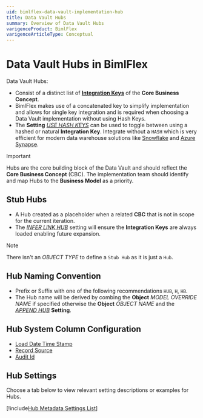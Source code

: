 ```yaml
---
uid: bimlflex-data-vault-implementation-hub
title: Data Vault Hubs
summary: Overview of Data Vault Hubs
varigenceProduct: BimlFlex
varigenceArticleType: Conceptual
---
```

# Data Vault Hubs in BimlFlex

Data Vault Hubs:

* Consist of a distinct list of [**Integration Keys**](#integration-key-business-key) of the **Core Business Concept**.
* BimlFlex makes use of a concatenated key to simplify implementation and allows for single key integration and is required when choosing a Data Vault implementation without using Hash Keys.
* The **Setting** [*USE HASH KEYS*](xref:bimlflex-metadata-settings#accelerator-data-vault) can be used to toggle between using a hashed or natural **Integration Key**.
  Integrate without a `HASH` which is very efficient for modern data warehouse solutions like [Snowflake](https://www.snowflake.com/) and [Azure Synapse](https://azure.microsoft.com/en-us/services/synapse-analytics/).

> [!IMPORTANT]
> Hubs are the core building block of the Data Vault and should reflect the **Core Business Concept** (CBC).
> The implementation team should identify and map Hubs to the **Business Model** as a priority.

## Stub Hubs

* A Hub created as a placeholder when a related **CBC** that is not in scope for the current iteration.
* The [*INFER LINK HUB*](xref:bimlflex-metadata-settings#process-data-vault) setting will ensure the **Integration Keys** are always loaded enabling future expansion.

> [!NOTE]
> There isn't an *OBJECT TYPE* to define a `Stub Hub` as it is just a `Hub`.

## Hub Naming Convention

* Prefix or Suffix with one of the following recommendations `HUB`, `H`, `HB`.
* The Hub name will be derived by combing the **Object** *MODEL OVERRIDE NAME* if specified otherwise the **Object** *OBJECT NAME* and the [*APPEND HUB*](xref:bimlflex-metadata-settings#naming-data-vault-naming) **Setting**.

## Hub System Column Configuration

* [Load Date Time Stamp](#load-date-time-stamp)
* [Record Source](#record-source)
* [Audit Id](#audit-id)

## Hub Settings

Choose a tab below to view relevant setting descriptions or examples for Hubs.

[!include[Hub Metadata Settings List](_settings_hub.md)]